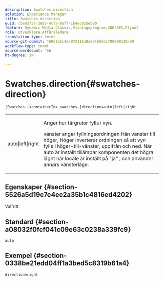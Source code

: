 ```yaml
---
description: Swatches.direction
solution: Experience Manager
title: Swatches.direction
uuid: cbe63f57-28d2-4cfa-8a7f-1b4ec01beb80
feature: Dynamic Media Classic,Visningsprogram,SDK/API,Flyout
role: Utvecklare,Affärsledare
translation-type: tm+mt
source-git-commit: 469d1a5c43a972116a8a2efb0de5708800130a99
workflow-type: tm+mt
source-wordcount: '66'
ht-degree: 1%

---
```



# Swatches.direction{#swatches-direction}

`[Swatches.|<containerId>_swatches.]direction=auto|left|right`

<table id="table_8DA8AC17A6FB4EC09DC9384B812D841C"> 
 <tbody> 
  <tr> 
   <td colname="col1"> <p> <span class="codeph"> auto|left|right  </span> </p> </td> 
   <td colname="col2"> <p> Anger hur färgrutor fylls i vyn. </p> <p> <span class="codeph"> vänster  </span> anger fyllningsordningen från vänster till höger,  <span class="codeph"> Höger  </span> inverterar ordningen så att vyn fylls i höger-till-vänster, uppifrån och ned. När <span class="codeph"> auto </span> är inställt tillämpar komponenten det högra läget när locale är inställt på <span class="codeph"> "ja" </span>, och använder annars vänsterläge. </p> </td> 
  </tr> 
 </tbody> 
</table>

## Egenskaper {#section-5526a5d19e7e4ee2a35b1c4816ed4202}

Valfritt.

## Standard {#section-a08032f0fcf041c09e63c0238a339fc9}

`auto`

## Exempel {#section-0338be21edd04ff1a3bed5c8319b61a4}

`direction=right`
